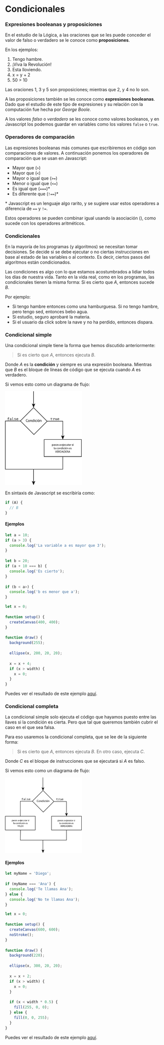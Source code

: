 # Condicionales

### Expresiones booleanas y proposiciones

En el estudio de la Lógica, a las oraciones que se les puede conceder el valor de falso o verdadero se le conoce como **proposiciones**.

En los ejemplos:

1. Tengo hambre.
2. ¡Viva la Revolución!
3. Esta lloviendo.
4. x = y + 2
5. 50 > 10

Las oraciones 1, 3 y 5 son proposiciones; mientras que 2, y 4 no lo son.

A las proposiciones también se les conoce como **expresiones booleanas**. Dado que el estudio de este tipo de expresiones y su relación con la computación fue hecha por _George Boole_.

A los valores _falso_ o _verdadero_ se les conoce como valores booleanos, y en Javascript los podemos guardar en variables como los valores `false` o `true`.

### Operadores de comparación

Las expresiones booleanas más comunes que escribiremos en código son comparaciones de valores. A continuación ponemos los operadores de comparación que se usan en Javascript:

- Mayor que (`>`)
- Mayor que (`<`)
- Mayor o igual que (`>=`)
- Menor o igual que (`<=`)
- Es igual que (`===`)\*
- Es diferente que (`!==`)\*

\* Javascript es un lenguaje algo rarito, y se sugiere usar estos operadores a diferencia de `==` y `!=`.

Estos operadores se pueden combinar igual usando la asociación (), como sucede con los operadores aritméticos.

### Condicionales

En la mayoría de los programas (y algoritmos) se necesitan tomar decisiones. Se decide si se debe ejecutar o no ciertas instrucciones en base al estado de las variables o al contexto. Es decir, ciertos pasos del algoritmos están condicionados.

Las condiciones es algo con lo que estamos acostumbrados a lidiar todos los días de nuestra vida. Tanto en la vida real, como en los programas, las condicionales tienen la misma forma: Si es cierto que _A_, entonces sucede _B_.

Por ejemplo:

- Si tengo hambre entonces como una hamburguesa. Si no tengo hambre, pero tengo sed, entonces bebo agua.
- Si estudio, seguro aprobaré la materia.
- Si el usuario da click sobre la nave y no ha perdido, entonces dispara.

### Condicional simple

Una condicional simple tiene la forma que hemos discutido anteriormente:

> Si es cierto que _A_, entonces ejecuta _B_.

Donde _A_ es la **condición** y siempre es una expresión booleana. Mientras que _B_ es el bloque de líneas de código que se ejecuta cuando _A_ es verdadero.

Si vemos esto como un diagrama de flujo:

<img src="img/simple_conditional.svg" alt="Simple conditional" width="250"/>

En sintaxis de Javascript se escribiría como:

```js
if (A) {
  // B
}
```

#### Ejemplos

```js
let a = 10;
if (a > 3) {
  console.log('La variable a es mayor que 3');
}

let b = 20;
if (a + 10 === b) {
  console.log('Es cierto');
}

if (b < a>) {
  console.log('b es menor que a');
}
```

```js
let x = 0;

function setup() {
  createCanvas(400, 400);
}

function draw() {
  background(255);

  ellipse(x, 200, 20, 20);

  x = x + 4;
  if (x > width) {
    x = 0;
  }
}
```

Puedes ver el resultado de este ejemplo [aquí](https://codesandbox.io/s/conditionals-1-ieeu4?file=/sketch.js).

### Condicional completa

La condicional simple solo ejecuta el código que hayamos puesto entre las llaves si la condición es cierta. Pero que tal que queremos también cubrir el caso en el que sea falsa.

Para eso usaremos la condicional completa, que se lee de la siguiente forma:

> Si es cierto que _A_, entonces ejecuta _B_. En otro caso, ejecuta _C_.

Donde _C_ es el bloque de instrucciones que se ejecutará si _A_ es falso.

Si vemos esto como un diagrama de flujo:

<img src="img/conditional_complete.svg" alt="Simple conditional" width="250"/>

#### Ejemplos

```js
let myName = 'Diego';

if (myName === 'Ana') {
  console.log('Te llamas Ana');
} else {
  console.log('No te llamas Ana');
}
```

```js
let x = 0;

function setup() {
  createCanvas(600, 600);
  noStroke();
}

function draw() {
  background(220);

  ellipse(x, 300, 20, 20);

  x = x + 2;
  if (x > width) {
    x = 0;
  }

  if (x < width * 0.5) {
    fill(255, 0, 0);
  } else {
    fill(0, 0, 255);
  }
}
```

Puedes ver el resultado de este ejemplo [aquí](https://codesandbox.io/s/conditional-complete-06qt6?file=/sketch.js).
